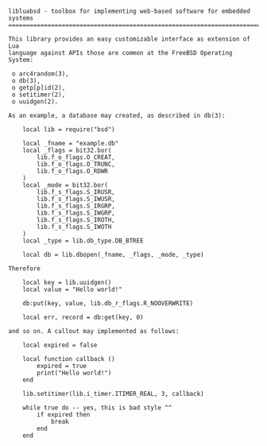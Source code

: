 <pre><code>
libluabsd - toolbox for implementing web-based software for embedded systems
============================================================================

This library provides an easy customizable interface as extension of Lua 
language against APIs those are common at the FreeBSD Operating System:

 o arc4random(3),
 o db(3),
 o getp[p]id(2),
 o setitimer(2),
 o uuidgen(2).

As an example, a database may created, as described in db(3):

    local lib = require("bsd")
        
    local _fname = "example.db"
    local _flags = bit32.bor(
        lib.f_o_flags.O_CREAT,
        lib.f_o_flags.O_TRUNC, 
        lib.f_o_flags.O_RDWR
    )    
    local _mode = bit32.bor(
        lib.f_s_flags.S_IRUSR,
        lib.f_s_flags.S_IWUSR,
        lib.f_s_flags.S_IRGRP,
        lib.f_s_flags.S_IWGRP,
        lib.f_s_flags.S_IROTH,
        lib.f_s_flags.S_IWOTH
    )
    local _type = lib.db_type.DB_BTREE    

    local db = lib.dbopen(_fname, _flags, _mode, _type)

Therefore

    local key = lib.uuidgen()
    local value = "Hello world!"
    
    db:put(key, value, lib.db_r_flags.R_NOOVERWRITE)
    
    local err, record = db:get(key, 0)

and so on. A callout may implemented as follows:

    local expired = false

    local function callback ()
        expired = true
        print("Hello world!")
    end

    lib.setitimer(lib.i_timer.ITIMER_REAL, 3, callback)

    while true do -- yes, this is bad style ^^ 
        if expired then
            break
        end
    end

</code></pre>
